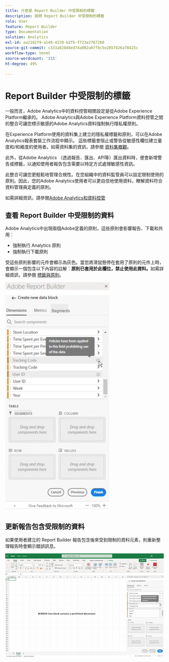 ```yaml
---
title: 什麼是 Report Builder 中受限制的標籤
description: 說明 Report Builder 中受限制的標籤
role: User
feature: Report Builder
type: Documentation
solution: Analytics
exl-id: aa2182f9-a140-4239-b2fb-f723e2767260
source-git-commit: c333a82848ed74a002a07f8c5e2857426a78425c
workflow-type: tm+mt
source-wordcount: '315'
ht-degree: 49%

---
```


# Report Builder 中受限制的標籤

一般而言，Adobe Analytics中的資料控管相關設定是從Adobe Experience Platform繼承的。 Adobe Analytics與Adobe Experience Platform資料控管之間的整合可讓您標示敏感的Adobe Analytics資料強制執行隱私權原則。

在Experience Platform使用的資料集上建立的隱私權標籤和原則，可以在Adobe Analytics報表套裝工作流程中顯示。 這些標籤會阻止或警告從敏感性欄位建立量度和/和維度的使用者。如需資料集的資訊，請參閱 [資料集概觀](https://experienceleague.adobe.com/docs/experience-platform/catalog/datasets/overview.html?lang=zh-Hant)。

此外，從Adobe Analytics （透過報告、匯出、API等）匯出資料時，便會新增警告或標籤，以通知使用者報告包含需要以特定方式處理敏感性資訊。

此整合可讓您更輕鬆地管理合規性。在您組織中的資料監管員可以設定限制使用的原則。因此，您的Adobe Analytics使用者可以更自信地使用資料，瞭解資料符合資料管理員定義的原則。

如需詳細資訊，請參閱[Adobe Analytics和資料控管](https://experienceleague.adobe.com/docs/analytics-platform/using/cja-privacy/privacy-overview.html)

## 查看 Report Builder 中受限制的資料

Adobe Analytics中出現兩個Adobe定義的原則，這些原則會影響報告、下載和共用：

* 強制執行 Analytics 原則
* 強制執行下載原則

受這些原則影響的元件會顯示為灰色。當您將滑鼠懸停在套用了原則的元件上時，會顯示一個包含以下內容的註解：**原則已套用於此欄位，禁止使用此資料。**&#x200B;如需詳細資訊，請參閱 [標籤與原則](https://experienceleague.adobe.com/docs/analytics-platform/using/cja-dataviews/data-governance.html)。

![指示禁止使用資料的原則備註。](assets/rb-restricted-label.png)

## 更新報告包含受限制的資料

如果使用者建立的 Report Builder 報告包含後來受到限制的資料元素，則重新整理報告時會顯示錯誤訊息。

![資料元素稍後受到限制後所顯示的錯誤訊息。](assets/error-restricted-data.png)

